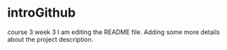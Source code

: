 # introGithub
course 3 week 3
I am editing the README file. Adding some more details about the project description.
